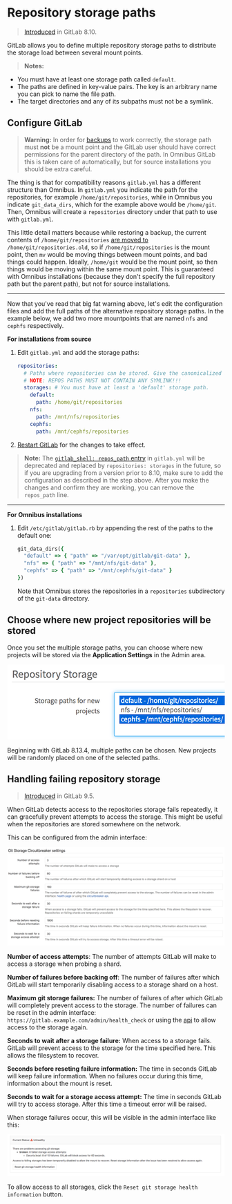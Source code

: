 # Repository storage paths

> [Introduced][ce-4578] in GitLab 8.10.

GitLab allows you to define multiple repository storage paths to distribute the
storage load between several mount points.

>**Notes:**
>
- You must have at least one storage path called `default`.
- The paths are defined in key-value pairs. The key is an arbitrary name you
  can pick to name the file path.
- The target directories and any of its subpaths must not be a symlink.

## Configure GitLab

>**Warning:**
In order for [backups] to work correctly, the storage path must **not** be a
mount point and the GitLab user should have correct permissions for the parent
directory of the path. In Omnibus GitLab this is taken care of automatically,
but for source installations you should be extra careful.
>
The thing is that for compatibility reasons `gitlab.yml` has a different
structure than Omnibus. In `gitlab.yml` you indicate the path for the
repositories, for example `/home/git/repositories`, while in Omnibus you
indicate `git_data_dirs`, which for the example above would be `/home/git`.
Then, Omnibus will create a `repositories` directory under that path to use with
`gitlab.yml`.
>
This little detail matters because while restoring a backup, the current
contents of  `/home/git/repositories` [are moved to][raketask] `/home/git/repositories.old`,
so if `/home/git/repositories` is the mount point, then `mv` would be moving
things between mount points, and bad things could happen. Ideally,
`/home/git` would be the mount point, so then things would be moving within the
same mount point. This is guaranteed with Omnibus installations (because they
don't specify the full repository path but the parent path), but not for source
installations.

---

Now that you've read that big fat warning above, let's edit the configuration
files and add the full paths of the alternative repository storage paths. In
the example below, we add two more mountpoints that are named `nfs` and `cephfs`
respectively.

**For installations from source**

1. Edit `gitlab.yml` and add the storage paths:

    ```yaml
    repositories:
      # Paths where repositories can be stored. Give the canonicalized absolute pathname.
      # NOTE: REPOS PATHS MUST NOT CONTAIN ANY SYMLINK!!!
      storages: # You must have at least a 'default' storage path.
        default:
          path: /home/git/repositories
        nfs:
          path: /mnt/nfs/repositories
        cephfs:
          path: /mnt/cephfs/repositories
    ```

1. [Restart GitLab][restart-gitlab] for the changes to take effect.

>**Note:**
The [`gitlab_shell: repos_path` entry][repospath] in `gitlab.yml` will be
deprecated and replaced by `repositories: storages` in the future, so if you
are upgrading from a version prior to 8.10, make sure to add the configuration
as described in the step above. After you make the changes and confirm they are
working, you can remove the `repos_path` line.

---

**For Omnibus installations**

1. Edit `/etc/gitlab/gitlab.rb` by appending the rest of the paths to the
   default one:

    ```ruby
    git_data_dirs({
      "default" => { "path" => "/var/opt/gitlab/git-data" },
      "nfs" => { "path" => "/mnt/nfs/git-data" },
      "cephfs" => { "path" => "/mnt/cephfs/git-data" }
    })
    ```

    Note that Omnibus stores the repositories in a `repositories` subdirectory
    of the `git-data` directory.

## Choose where new project repositories will be stored

Once you set the multiple storage paths, you can choose where new projects will
be stored via the **Application Settings** in the Admin area.

![Choose repository storage path in Admin area](img/repository_storages_admin_ui.png)

Beginning with GitLab 8.13.4, multiple paths can be chosen. New projects will be
randomly placed on one of the selected paths.

## Handling failing repository storage

> [Introduced][ce-11449] in GitLab 9.5.

When GitLab detects access to the repositories storage fails repeatedly, it can
gracefully prevent attempts to access the storage. This might be useful when
the repositories are stored somewhere on the network.

This can be configured from the admin interface:

![circuitbreaker configuration](img/circuitbreaker_config.png)

**Number of access attempts**: The number of attempts GitLab will make to access a
storage when probing a shard.

**Number of failures before backing off**: The number of failures after which
GitLab will start temporarily disabling access to a storage shard on a host.

**Maximum git storage failures:** The number of failures of after which GitLab will
completely prevent access to the storage. The number of failures can be reset in
the admin interface: `https://gitlab.example.com/admin/health_check` or using the
[api](../api/repository_storage_health.md) to allow access to the storage again.

**Seconds to wait after a storage failure:** When access to a storage fails. GitLab
will prevent access to the storage for the time specified here. This allows the
filesystem to recover.

**Seconds before reseting failure information:** The time in seconds GitLab will
keep failure information. When no failures occur during this time, information about the
mount is reset.

**Seconds to wait for a storage access attempt:** The time in seconds GitLab will
try to access storage. After this time a timeout error will be raised.

When storage failures occur, this will be visible in the admin interface like this:

![failing storage](img/failing_storage.png)

To allow access to all storages, click the `Reset git storage health information` button.

[ce-4578]: https://gitlab.com/gitlab-org/gitlab-ce/merge_requests/4578
[restart-gitlab]: restart_gitlab.md#installations-from-source
[reconfigure-gitlab]: restart_gitlab.md#omnibus-gitlab-reconfigure
[backups]: ../raketasks/backup_restore.md
[raketask]: https://gitlab.com/gitlab-org/gitlab-ce/blob/033e5423a2594e08a7ebcd2379bd2331f4c39032/lib/backup/repository.rb#L54-56
[repospath]: https://gitlab.com/gitlab-org/gitlab-ce/blob/8-9-stable/config/gitlab.yml.example#L457
[ce-11449]: https://gitlab.com/gitlab-org/gitlab-ce/merge_requests/11449
